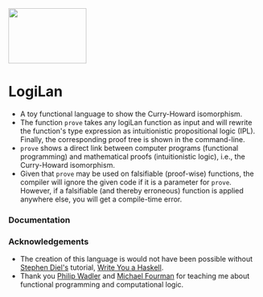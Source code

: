 <img src="https://github.com/J0HNN7G/LogiLan/blob/master/doc/Icon.png" width="155" height="110">

# LogiLan
- A toy functional language to show the Curry-Howard isomorphism.
- The function `prove` takes any logiLan function as input and will rewrite the function's type expression as intuitionistic propositional logic (IPL). Finally, the corresponding proof tree is shown in the command-line. 
- `prove` shows a direct link between computer programs (functional programming) and mathematical proofs (intuitionistic logic), i.e., the Curry-Howard isomorphism.
- Given that `prove` may be used on falsifiable (proof-wise) functions, the compiler will ignore the given code if it is a parameter for `prove`. However, if a falsifiable (and thereby erroneous) function is applied anywhere else, you will get a compile-time error. 

### Documentation

### Acknowledgements

- The creation of this language is would not have been possible without [Stephen Diel's](https://www.stephendiehl.com/) tutorial, [Write You a Haskell](http://dev.stephendiehl.com/fun/).
- Thank you [Philip Wadler](http://homepages.inf.ed.ac.uk/wadler/) and [Michael Fourman](https://www.inf.ed.ac.uk/people/staff/Michael_Fourman.html) for teaching me about functional programming and computational logic.
